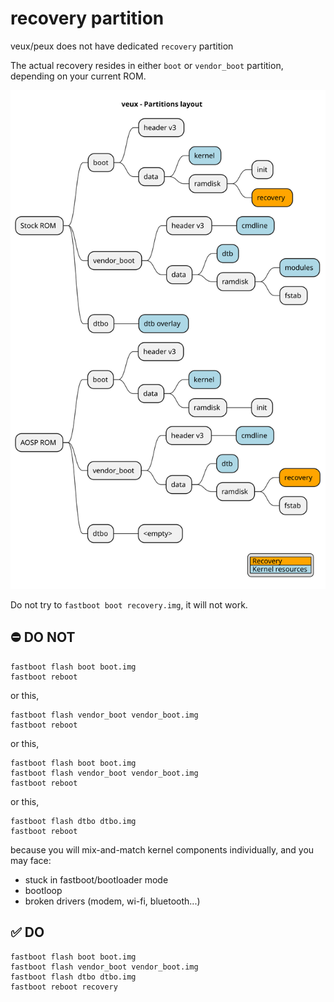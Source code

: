 # recovery partition
veux/peux does not have dedicated `recovery` partition

The actual recovery resides in either `boot` or `vendor_boot` partition, depending on your current ROM.

![./layout.svg](./layout.svg)

Do not try to `fastboot boot recovery.img`, it will not work.

## ⛔ DO NOT
```
fastboot flash boot boot.img
fastboot reboot
```
or this,
```
fastboot flash vendor_boot vendor_boot.img
fastboot reboot
```
or this,
```
fastboot flash boot boot.img
fastboot flash vendor_boot vendor_boot.img
fastboot reboot
```
or this,
```
fastboot flash dtbo dtbo.img
fastboot reboot
```
because you will mix-and-match kernel components individually, and you may face:
- stuck in fastboot/bootloader mode
- bootloop
- broken drivers (modem, wi-fi, bluetooth...)

## ✅ DO
```
fastboot flash boot boot.img
fastboot flash vendor_boot vendor_boot.img
fastboot flash dtbo dtbo.img
fastboot reboot recovery
```